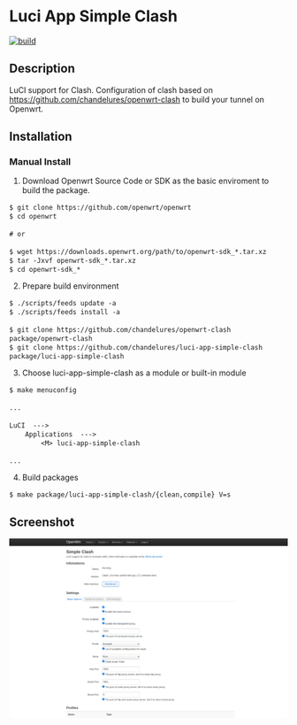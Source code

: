 # Luci App Simple Clash

[![build](https://github.com/chandelures/luci-app-simple-clash/workflows/build/badge.svg?branch=master)](https://github.com/chandelures/luci-app-simple-clash/actions?query=branch%3Amaster)

## Description

LuCI support for Clash. Configuration of clash based on https://github.com/chandelures/openwrt-clash to build your tunnel on Openwrt.

## Installation

### Manual Install

1. Download Openwrt Source Code or SDK as the basic enviroment to build the package.

```shell
$ git clone https://github.com/openwrt/openwrt
$ cd openwrt

# or

$ wget https://downloads.openwrt.org/path/to/openwrt-sdk_*.tar.xz
$ tar -Jxvf openwrt-sdk_*.tar.xz
$ cd openwrt-sdk_*
```

2. Prepare build environment

```shell
$ ./scripts/feeds update -a
$ ./scripts/feeds install -a

$ git clone https://github.com/chandelures/openwrt-clash package/openwrt-clash
$ git clone https://github.com/chandelures/luci-app-simple-clash package/luci-app-simple-clash
```

3. Choose luci-app-simple-clash as a module or built-in module

```shell
$ make menuconfig

...

LuCI  --->
    Applications  --->
        <M> luci-app-simple-clash

...

```

4. Build packages

```shell
$ make package/luci-app-simple-clash/{clean,compile} V=s
```

## Screenshot

![screenshot](https://github.com/chandelures/luci-app-simple-clash/raw/master/docs/screenshot.png)
